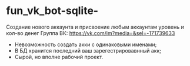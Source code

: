 # fun_vk_bot-sqlite-
Создание нового аккаунта и присвоение любым аккаунтам уровень и кол-во денег
Группа ВК: https://vk.com/im?media=&sel=-171739633
- Невозможность создать акки с одинаковыми именами;
- В БД хранится последний ваш зарегестрировавнный акк;
- Сырой, но вполне рабочий проект.
